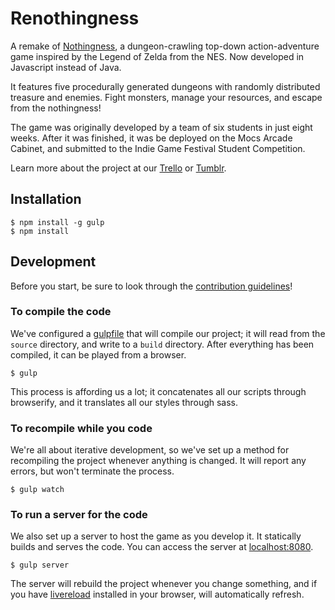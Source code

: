 # Renothingness #

A remake of [Nothingness](https://github.com/mocsarcade/nothingness), a dungeon-crawling top-down action-adventure game inspired by the Legend of Zelda from the NES. Now developed in Javascript instead of Java.

It features five procedurally generated dungeons with randomly distributed treasure and enemies. Fight monsters, manage your resources, and escape from the nothingness!

The game was originally developed by a team of six students in just eight weeks. After it was finished, it was be deployed on the Mocs Arcade Cabinet, and submitted to the Indie Game Festival Student Competition.

Learn more about the project at our [Trello](https://trello.com/b/rzCWqT18/project-imprisoned) or [Tumblr](http://mocsarcade.tumblr.com).

## Installation ##

	$ npm install -g gulp
	$ npm install

## Development ##

Before you start, be sure to look through the [contribution guidelines](CONTRIBUTING.md)!

### To compile the code ###

We've configured a [gulpfile](gulpfile.js) that will compile our project; it will read from the ``source`` directory, and write to a ``build`` directory. After everything has been compiled, it can be played from a browser.

	$ gulp

This process is affording us a lot; it concatenates all our scripts through browserify, and it translates all our styles through sass.

### To recompile while you code ###

We're all about iterative development, so we've set up a method for recompiling the project whenever anything is changed. It will report any errors, but won't terminate the process.

	$ gulp watch

### To run a server for the code ###

We also set up a server to host the game as you develop it. It statically builds and serves the code. You can access the server at [localhost:8080](http://localhost:8080).

	$ gulp server

The server will rebuild the project whenever you change something, and if you have [livereload](http://livereload.com) installed in your browser, will automatically refresh.
